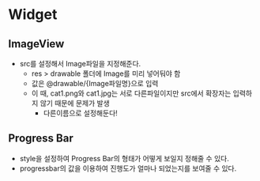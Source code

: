 # Widget

## ImageView

* src를 설정해서 Image파일을 지정해준다.
  * res > drawable 폴더에 Image를 미리 넣어둬야 함
  * 값은 @drawable/{Image파일명}으로 입력
  * 이 때, cat1.png와 cat1.jpg는 서로 다른파일이지만 src에서 확장자는 입력하지 않기 때문에 문제가 발생
    * 다른이름으로 설정해둔다!

## Progress Bar

* style을 설정하여 Progress Bar의 형태가 어떻게 보일지 정해줄 수 있다.
* progressbar의 값을 이용하여 진행도가 얼마나 되었는지를 보여줄 수 있다.